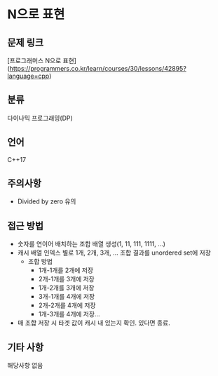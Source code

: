 # N으로 표현
## 문제 링크
[프로그래머스 N으로 표현]
(https://programmers.co.kr/learn/courses/30/lessons/42895?language=cpp)
## 분류
다이나믹 프로그래밍(DP)
## 언어
C++17
## 주의사항
* Divided by zero 유의
## 접근 방법
* 숫자를 연이어 배치하는 조합 배열 생성(1, 11, 111, 1111, ...)
* 캐시 배열 인덱스 별로 1개, 2개, 3개, ... 조합 결과를 unordered set에 저장
  + 조합 방법
    - 1개-1개를 2개에 저장
	- 2개-1개를 3개에 저장
	- 1개-2개를 3개에 저장
	- 3개-1개를 4개에 저장
	- 2개-2개를 4개에 저장
	- 1개-3개를 4개에 저장...
* 매 조합 저장 시 타겟 값이 캐시 내 있는지 확인. 있다면 종료.
## 기타 사항
해당사항 없음